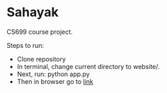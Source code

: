 # Sahayak
CS699 course project.

Steps to run:
- Clone repository
- In terminal, change current directory to website/.
- Next, run: python app.py
- Then in browser go to [link](http://127.0.0.1:5000/)

